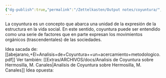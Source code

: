 ```yaml
---
{"dg-publish":true,"permalink":"/Zettelkasten/Output notes/coyuntura/","tags":["política","Historia","conceptos"],"noteIcon":"","created":"2025-06-03T15:42:42.383-04:00"}
---
```


La coyuntura es un concepto que abarca una unidad de la expresión de la estructura en la vida social. En este sentido, coyuntura puede ser entendido como una serie de factores que en parte expresan los movimientos orgánicos (trascendentales) de las sociedades.

Idea sacada de: [[abejarano,+El+Analisis+de+Coyuntura++un+acercamiento+metodologico.pdf]]
Ver también: [[Extras/ARCHIVOS/docs/Analisis de Coyuntura sobre Hermosilla, M. Canales\|Analisis de Coyuntura sobre Hermosilla, M. Canales]]
Idea opuesta: 